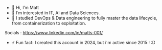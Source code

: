 - 👋 Hi, I’m Matt
- 👀 I’m interested in IT, AI and Data Sciences.
- 🌱 I studied DevOps & Data engineering to fully master the data lifecycle, from containerization to exploitation.
<!--- - 💞️ I’m looking to collaborate on ... --->
<!--- - 📫 How to reach me ... --->
Socials :
https://www.linkedin.com/in/matts-001/
<!--- - 😄 Pronouns: ... --->
- ⚡ Fun fact: I created this account in 2024, but i'm active since 2015 ! :D

<!---
Sanourith/Sanourith is a ✨ special ✨ repository because its `README.md` (this file) appears on your GitHub profile.
You can click the Preview link to take a look at your changes.
--->
